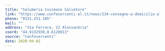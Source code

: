```yaml
---
title: "Salumeria Cusimano Salvatore"
link: "https://www.confesercenti-al.it/news/234-consegne-a-domicilio-alessandria-lista-aggiornata-al-26-marzo.html"
phone: "0131.251.105"
mail: ""
address: "Via Ferrara, 22 Alessandria"
coord: "44.9132938,8.6120013"
source: "Confesercenti"
date: 2020-04-02
---
```



